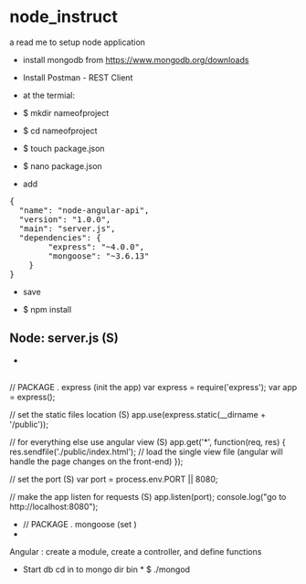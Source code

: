 # node_instruct
a read me to setup node application 


* install mongodb from https://www.mongodb.org/downloads
* Install Postman - REST Client

* at the termial:
* $ mkdir nameofproject
* $ cd nameofproject
* $ touch package.json
* $ nano package.json

- add 

<pre>
{
  "name": "node-angular-api",
  "version": "1.0.0",
  "main": "server.js",
  "dependencies": {
        "express": "~4.0.0",
        "mongoose": "~3.6.13"
    }
}
</pre>

- save 

* $ npm install

Node: server.js (S)
--------------
* <pre> 

// PACKAGE . express (init the app)
var express 	= require('express'); 
var app 		  = express(); 

// set the static files location (S)
app.use(express.static(__dirname + '/public'));  


// for everything else use angular view (S)
app.get('*', function(req, res) {
        res.sendfile('./public/index.html'); // load the single view file (angular will handle the page changes on the front-end)
    });

// set the port (S)
var port = process.env.PORT || 8080;

// make the app listen for requests (S)
app.listen(port); 
console.log("go to http://localhost:8080"); 
</pre>

* // PACKAGE . mongoose (set )
* 
Angular : create a module, create a controller, and define functions 

* Start db cd in to mongo dir bin  * $ ./mongod
